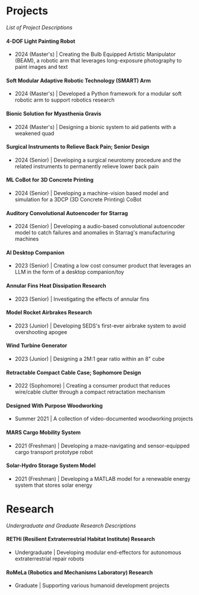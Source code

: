# Projects
*List of Project Descriptions*

#### 4-DOF Light Painting Robot
- 2024 (Master's) | Creating the Bulb Equipped Artistic Manipulator (BEAM), a robotic arm that leverages long-exposure photography to paint images and text
#### Soft Modular Adaptive Robotic Technology (SMART) Arm
- 2024 (Master's) | Developed a Python framework for a modular soft robotic arm to support robotics research
#### Bionic Solution for Myasthenia Gravis
- 2024 (Master's) | Designing a bionic system to aid patients with a weakened quad
#### Surgical Instruments to Relieve Back Pain; Senior Design
- 2024 (Senior) | Developing a surgical neurotomy procedure and the related instruments to permanently relieve lower back pain
#### ML CoBot for 3D Concrete Printing
- 2024 (Senior) | Developing a machine-vision based model and simulation for a 3DCP (3D Concrete Printing) CoBot
#### Auditory Convolutional Autoencoder for Starrag
- 2024 (Senior) | Developing a audio-based convolutional autoencoder model to catch failures and anomalies in Starrag's manufacturing machines
#### AI Desktop Companion
- 2023 (Senior) | Creating a low cost consumer product that leverages an LLM in the form of a desktop companion/toy
#### Annular Fins Heat Dissipation Research
- 2023 (Senior) | Investigating the effects of annular fins
#### Model Rocket Airbrakes Research
- 2023 (Junior) | Developing SEDS's first-ever airbrake system to avoid overshooting apogee
#### Wind Turbine Generator
- 2023 (Junior) | Designing a 2M:1 gear ratio within an 8" cube
#### Retractable Compact Cable Case; Sophomore Design
- 2022 (Sophomore) | Creating a consumer product that reduces wire/cable clutter through a compact retractation mechanism
#### Designed With Purpose Woodworking
- Summer 2021 | A collection of video-documented woodworking projects
#### MARS Cargo Mobility System
- 2021 (Freshman) | Developing a maze-navigating and sensor-equipped cargo transport prototype robot
#### Solar-Hydro Storage System Model
- 2021 (Freshman) | Developing a MATLAB model for a renewable energy system that stores solar energy

# Research
*Undergraduate and Graduate Research Descriptions*

#### RETHi (Resilient Extraterrestrial Habitat Institute) Research
- Undergraduate | Developing modular end-effectors for autonomous extraterrestrial repair robots
#### RoMeLa (Robotics and Mechanisms Laboratory) Research
- Graduate | Supporting various humanoid development projects
